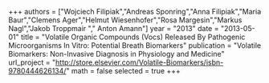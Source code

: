 
+++
authors = ["Wojciech Filipiak","Andreas Sponring","Anna Filipiak","Maria Baur","Clemens Ager","Helmut Wiesenhofer","Rosa Margesin","Markus Nagl","Jakob Troppmair "," Anton Amann"]
year = "2013"
date = "2013-05-01"
title = "Volatile Organic Compounds (Vocs) Released By Pathogenic Microorganisms In Vitro: Potential Breath Biomarkers"
publication = "Volatile Biomarkers: Non-Invasive Diagnosis in Physiology and Medicine"
url_project = "http://store.elsevier.com/Volatile-Biomarkers/isbn-9780444626134/"
math = false
selected = true
+++
